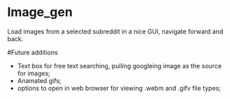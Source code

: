 # Image_gen
Load images from a selected subreddit in a nice GUI, navigate forward and back.

#Future additions
* Text box for free text searching, pulling googleing image as the source for images;
* Anamated gifs;
* options to open in web browser for viewing .webm and .gifv file types;
